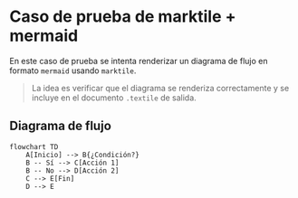 # Caso de prueba de marktile + mermaid

En este caso de prueba se intenta renderizar un diagrama de flujo en formato `mermaid` usando `marktile`.

> La idea es verificar que el diagrama se renderiza correctamente y se incluye en el documento `.textile` de salida.

## Diagrama de flujo

```mermaid
flowchart TD
    A[Inicio] --> B{¿Condición?}
    B -- Sí --> C[Acción 1]
    B -- No --> D[Acción 2]
    C --> E[Fin]
    D --> E
```
